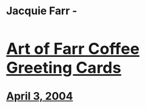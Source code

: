 # Jacquie Farr - [<h2>Art of Farr Coffee Greeting Cards</h2>April 3, 2004](https://ineedcoffee.com/art-of-farr-coffee-greeting-cards/)